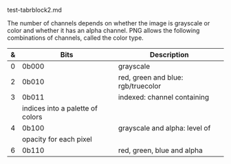 test-tabrblock2.md

The number of channels depends on whether the image is
grayscale or color and whether it has an alpha channel. PNG
allows the following combinations of channels, called the
color type.

&  |Bits   |Description
  -|-------|--------------------------------------
  0|0b000  |grayscale
  2|0b010  |red, green and blue: rgb/truecolor
  3|0b011  |indexed: channel containing   
   |       |indices into a palette of colors
  4|0b100  |grayscale and alpha: level of   
   |       |opacity for each pixel
  6|0b110  |red, green, blue and alpha


